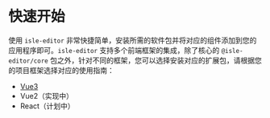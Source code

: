 # 快速开始

使用 `isle-editor` 非常快捷简单，安装所需的软件包并将对应的组件添加到您的应用程序即可。`isle-editor` 支持多个前端框架的集成，除了核心的 `@isle-editor/core` 包之外，针对不同的框架，您可以选择安装对应的扩展包，请根据您的项目框架选择对应的使用指南：

- [Vue3](../vue3/quick-start.md)
- Vue2（实现中）
- React（计划中）
